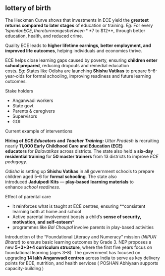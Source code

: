 ## **lottery of birth** 

The Heckman Curve shows that investments in ECE yield the **greatest returns compared to later stages** of education or training. _Eg:_ For every $1 spent on ECE, the return ranges between **$7 to $12**, through better education, health, and reduced crime.

Quality ECE leads to **higher lifetime earnings, better employment, and improved life outcomes**, helping individuals and economies thrive.

ECE helps close learning gaps caused by poverty, ensuring **children enter school prepared**, reducing dropouts and remedial education costs. _Eg:_ States like Odisha are launching **Shishu Vatikas** to prepare 5–6-year-olds for formal schooling, improving readiness and future learning outcomes.

Stake holders
- Anganwadi workers
- State govt
- Parents & caregivers
- Supervisors
- GOI

Current example of interventions

**Hiring of** **_ECE Educators_** **and** **_Teacher Training:_** _Uttar Pradesh_ is recruiting nearly **11,000 Early Childhood Care and Education (ECE) educators** for _Balavatikas_ across districts. The state also held a **six-day residential training** for **50 master trainers** from 13 districts to improve _ECE pedagogy_.

_Odisha_ is setting up **Shishu Vatikas** in all government schools to prepare children aged 5–6 for **formal schooling**. The state also introduced **Jaduipedi Kits** — **play-based learning materials** to enhance _school readiness_.

Effect of parental care
- it reinforces what is taught at ECE centres, ensuring **consistent learning both at home and school
- Active parental involvement boosts a child’s **sense of security, motivation, and self-esteem***
- programmes like _Bal Choupal_ involve parents in play-based activities


Introduction of the “Foundational Literacy and Numeracy” mission (_NIPUN Bharat_) to ensure basic learning outcomes by Grade 3.
NEP proposes a new **5+3+3+4 curriculum structure**, where the first five years focus on foundational learning (ages 3–8)
 The government has focused on upgrading **14 lakh Anganwadi centres** across India to serve as key delivery points for ECE, nutrition, and health services ( POSHAN Abhiyaan supports capacity-building )

